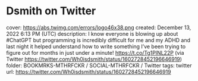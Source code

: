 # Dsmith on Twitter

cover: https://abs.twimg.com/errors/logo46x38.png
created: December 13, 2022 6:13 PM (UTC)
description: I know everyone is blowing up about #ChatGPT but programming is incredibly difficult for me and my ADHD and last night it helped understand how to write something I’ve been trying to figure out for months in just under a minute! https://t.co/Tg1PlNL22P (via Twitter https://twitter.com/Wh0isdsmith/status/1602728452196646919)
folder: BOOKMRKS-MTHRFCKR / SOCIAL-MTHRFCKR / Twitter
tags: twitter
url: https://twitter.com/Wh0isdsmith/status/1602728452196646919